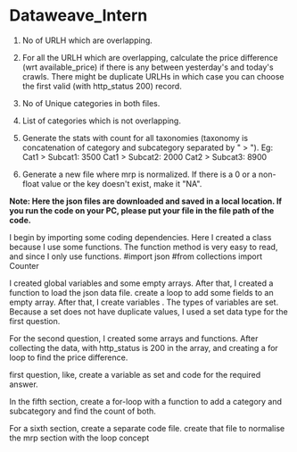# Dataweave_Intern
1. No of URLH which are overlapping.

2. For all the URLH which are overlapping, calculate the price difference (wrt available_price) if there is any between yesterday's and today's crawls. There might be duplicate URLHs in which case you can choose the first valid (with http_status 200) record.

3. No of Unique categories in both files.

4. List of categories which is not overlapping.

5. Generate the stats with count for all taxonomies (taxonomy is concatenation of category and subcategory separated by " > ").
Eg:
Cat1 > Subcat1: 3500
Cat1 > Subcat2: 2000
Cat2 > Subcat3: 8900

6. Generate a new file where mrp is normalized. If there is a 0 or a non-float value or the key doesn't exist, make it "NA".

**Note: Here the json files are downloaded and saved in a local location. If you run the code on your PC, please put your file in the file path of the code.** 

I begin by importing some coding dependencies. Here I created a class because I use some functions. The function method is very easy to read, and since I only use functions.
#import json
#from collections import Counter

I created global variables and some empty arrays. After that, I created a function to load the json data file. create a loop to add some fields to an empty array.
After that, I create variables . The types of variables are set. Because a set does not have duplicate values, I used a set data type for the first question.

For the second question, I created some arrays and functions. After collecting the data, with http_status is 200 in the array, and creating a for loop to find the price difference.

first question, like, create a variable as set and code for the required answer.

In the fifth section, create a for-loop with a function to add a category and subcategory and find the count of both.

For a sixth section, create a separate code file. create that file to normalise the mrp section with the loop concept  
